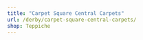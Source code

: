 ```yaml
---
title: "Carpet Square Central Carpets"
url: /derby/carpet-square-central-carpets/
shop: Teppiche
---
```

